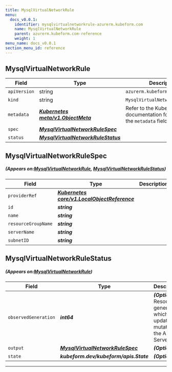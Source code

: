 ```yaml
---
title: MysqlVirtualNetworkRule
menu:
  docs_v0.0.1:
    identifier: mysqlvirtualnetworkrule-azurerm.kubeform.com
    name: MysqlVirtualNetworkRule
    parent: azurerm.kubeform.com-reference
    weight: 1
menu_name: docs_v0.0.1
section_menu_id: reference
---
```


## MysqlVirtualNetworkRule
| Field | Type | Description |
| ------ | ----- | ----------- |
| `apiVersion` | string | `azurerm.kubeform.com/v1alpha1` |
|    `kind` | string | `MysqlVirtualNetworkRule` |
| `metadata` | ***[Kubernetes meta/v1.ObjectMeta](https://kubernetes.io/docs/reference/generated/kubernetes-api/v1.13/#objectmeta-v1-meta)***|Refer to the Kubernetes API documentation for the fields of the `metadata` field.|
| `spec` | ***[MysqlVirtualNetworkRuleSpec](#MysqlVirtualNetworkRuleSpec)***||
| `status` | ***[MysqlVirtualNetworkRuleStatus](#MysqlVirtualNetworkRuleStatus)***||
## MysqlVirtualNetworkRuleSpec
##### (Appears on:[MysqlVirtualNetworkRule](#MysqlVirtualNetworkRule), [MysqlVirtualNetworkRuleStatus](#MysqlVirtualNetworkRuleStatus))
| Field | Type | Description |
| ------ | ----- | ----------- |
| `providerRef` | ***[Kubernetes core/v1.LocalObjectReference](https://kubernetes.io/docs/reference/generated/kubernetes-api/v1.13/#localobjectreference-v1-core)***||
| `id` | ***string***||
| `name` | ***string***||
| `resourceGroupName` | ***string***||
| `serverName` | ***string***||
| `subnetID` | ***string***||
## MysqlVirtualNetworkRuleStatus
##### (Appears on:[MysqlVirtualNetworkRule](#MysqlVirtualNetworkRule))
| Field | Type | Description |
| ------ | ----- | ----------- |
| `observedGeneration` | ***int64***| ***(Optional)*** Resource generation, which is updated on mutation by the API Server.|
| `output` | ***[MysqlVirtualNetworkRuleSpec](#MysqlVirtualNetworkRuleSpec)***| ***(Optional)*** |
| `state` | ***kubeform.dev/kubeform/apis.State***| ***(Optional)*** |
---

